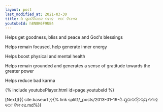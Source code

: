 ```yaml
---
layout: post
last_modified_at: 2021-03-30
title: ଓଁ ସୁବର୍ନବିନ୍ଦାବେ ନମାହ  ୧୦୮ ଟିମଏସ
youtubeId: h8N8K6F9UB4
---
```

 
 
Helps get goodness, bliss and peace and God's blessings
 
Helps remain focused, help generate inner energy 
 
Helps boost physical and mental health 
 
Helps remain grounded and generates a sense of gratitude towards the greater power 
 
Helps reduce bad karma
 
 
 
 


{% include youtubePlayer.html id=page.youtubeId %}
 
[Next]({{ site.baseurl }}{% link  split1/_posts/2013-01-19-ଓଁ ଯୁଗାବର୍ତ୍ତନ୍ୟ ନମାହ ୧୦୮ ଟିମଏସ.md%})
 
